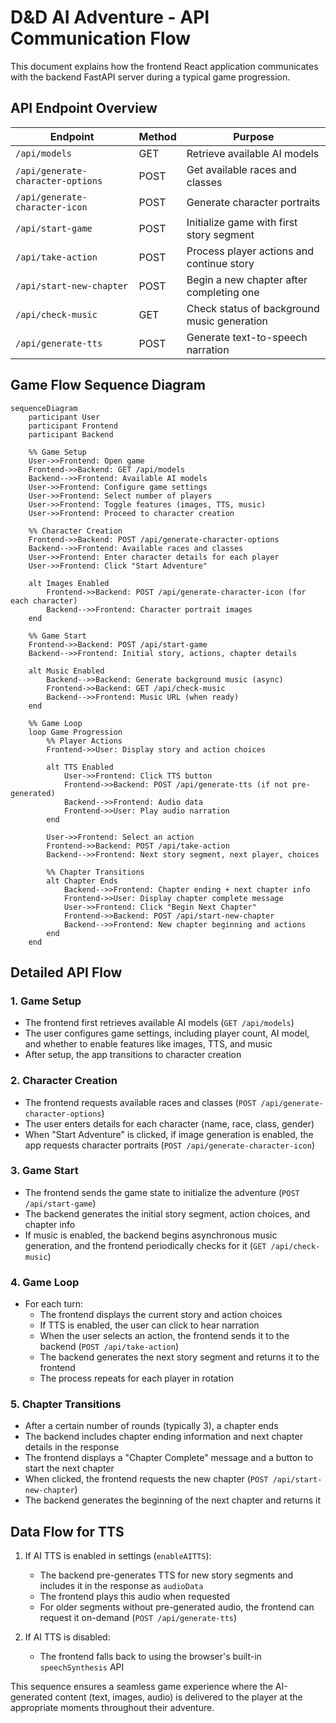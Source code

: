 # D&D AI Adventure - API Communication Flow

This document explains how the frontend React application communicates with the backend FastAPI server during a typical game progression.

## API Endpoint Overview

| Endpoint | Method | Purpose |
|----------|--------|---------|
| `/api/models` | GET | Retrieve available AI models |
| `/api/generate-character-options` | POST | Get available races and classes |
| `/api/generate-character-icon` | POST | Generate character portraits |
| `/api/start-game` | POST | Initialize game with first story segment |
| `/api/take-action` | POST | Process player actions and continue story |
| `/api/start-new-chapter` | POST | Begin a new chapter after completing one |
| `/api/check-music` | GET | Check status of background music generation |
| `/api/generate-tts` | POST | Generate text-to-speech narration |

## Game Flow Sequence Diagram

```mermaid
sequenceDiagram
    participant User
    participant Frontend
    participant Backend
    
    %% Game Setup
    User->>Frontend: Open game
    Frontend->>Backend: GET /api/models
    Backend-->>Frontend: Available AI models
    User->>Frontend: Configure game settings
    User->>Frontend: Select number of players
    User->>Frontend: Toggle features (images, TTS, music)
    User->>Frontend: Proceed to character creation
    
    %% Character Creation
    Frontend->>Backend: POST /api/generate-character-options
    Backend-->>Frontend: Available races and classes
    User->>Frontend: Enter character details for each player
    User->>Frontend: Click "Start Adventure"
    
    alt Images Enabled
        Frontend->>Backend: POST /api/generate-character-icon (for each character)
        Backend-->>Frontend: Character portrait images
    end
    
    %% Game Start
    Frontend->>Backend: POST /api/start-game
    Backend-->>Frontend: Initial story, actions, chapter details
    
    alt Music Enabled
        Backend-->>Backend: Generate background music (async)
        Frontend->>Backend: GET /api/check-music
        Backend-->>Frontend: Music URL (when ready)
    end
    
    %% Game Loop
    loop Game Progression
        %% Player Actions
        Frontend->>User: Display story and action choices
        
        alt TTS Enabled
            User->>Frontend: Click TTS button
            Frontend->>Backend: POST /api/generate-tts (if not pre-generated)
            Backend-->>Frontend: Audio data
            Frontend->>User: Play audio narration
        end
        
        User->>Frontend: Select an action
        Frontend->>Backend: POST /api/take-action
        Backend-->>Frontend: Next story segment, next player, choices
        
        %% Chapter Transitions
        alt Chapter Ends
            Backend-->>Frontend: Chapter ending + next chapter info
            Frontend->>User: Display chapter complete message
            User->>Frontend: Click "Begin Next Chapter"
            Frontend->>Backend: POST /api/start-new-chapter
            Backend-->>Frontend: New chapter beginning and actions
        end
    end
```

## Detailed API Flow

### 1. Game Setup

- The frontend first retrieves available AI models (`GET /api/models`)
- The user configures game settings, including player count, AI model, and whether to enable features like images, TTS, and music
- After setup, the app transitions to character creation

### 2. Character Creation

- The frontend requests available races and classes (`POST /api/generate-character-options`)
- The user enters details for each character (name, race, class, gender)
- When "Start Adventure" is clicked, if image generation is enabled, the app requests character portraits (`POST /api/generate-character-icon`)

### 3. Game Start

- The frontend sends the game state to initialize the adventure (`POST /api/start-game`)
- The backend generates the initial story segment, action choices, and chapter info
- If music is enabled, the backend begins asynchronous music generation, and the frontend periodically checks for it (`GET /api/check-music`)

### 4. Game Loop

- For each turn:
  - The frontend displays the current story and action choices
  - If TTS is enabled, the user can click to hear narration
  - When the user selects an action, the frontend sends it to the backend (`POST /api/take-action`)
  - The backend generates the next story segment and returns it to the frontend
  - The process repeats for each player in rotation

### 5. Chapter Transitions

- After a certain number of rounds (typically 3), a chapter ends
- The backend includes chapter ending information and next chapter details in the response
- The frontend displays a "Chapter Complete" message and a button to start the next chapter
- When clicked, the frontend requests the new chapter (`POST /api/start-new-chapter`)
- The backend generates the beginning of the next chapter and returns it

## Data Flow for TTS

1. If AI TTS is enabled in settings (`enableAITTS`):
   - The backend pre-generates TTS for new story segments and includes it in the response as `audioData`
   - The frontend plays this audio when requested
   - For older segments without pre-generated audio, the frontend can request it on-demand (`POST /api/generate-tts`)

2. If AI TTS is disabled:
   - The frontend falls back to using the browser's built-in `speechSynthesis` API

This sequence ensures a seamless game experience where the AI-generated content (text, images, audio) is delivered to the player at the appropriate moments throughout their adventure.

